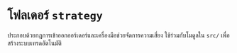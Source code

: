 # โฟลเดอร์ `strategy`
ประกอบด้วยกฎการเข้าออกออร์เดอร์และเครื่องมือช่วยจัดการความเสี่ยง
ใช้ร่วมกับโมดูลใน `src/` เพื่อสร้างระบบเทรดอัตโนมัติ
